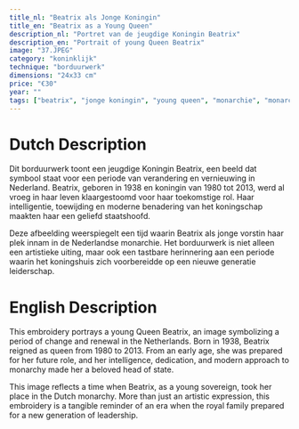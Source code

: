 ```yaml
---
title_nl: "Beatrix als Jonge Koningin"
title_en: "Beatrix as a Young Queen"
description_nl: "Portret van de jeugdige Koningin Beatrix"
description_en: "Portrait of young Queen Beatrix"
image: "37.JPEG"
category: "koninklijk"
technique: "borduurwerk"
dimensions: "24x33 cm"
price: "€30"
year: ""
tags: ["beatrix", "jonge koningin", "young queen", "monarchie", "monarchy", "verandering", "change", "vernieuwing", "renewal", "leiderschap", "leadership"]
---
```


# Dutch Description

Dit borduurwerk toont een jeugdige Koningin Beatrix, een beeld dat symbool staat voor een periode van verandering en vernieuwing in Nederland. Beatrix, geboren in 1938 en koningin van 1980 tot 2013, werd al vroeg in haar leven klaargestoomd voor haar toekomstige rol. Haar intelligentie, toewijding en moderne benadering van het koningschap maakten haar een geliefd staatshoofd.

Deze afbeelding weerspiegelt een tijd waarin Beatrix als jonge vorstin haar plek innam in de Nederlandse monarchie. Het borduurwerk is niet alleen een artistieke uiting, maar ook een tastbare herinnering aan een periode waarin het koningshuis zich voorbereidde op een nieuwe generatie leiderschap.

# English Description

This embroidery portrays a young Queen Beatrix, an image symbolizing a period of change and renewal in the Netherlands. Born in 1938, Beatrix reigned as queen from 1980 to 2013. From an early age, she was prepared for her future role, and her intelligence, dedication, and modern approach to monarchy made her a beloved head of state.

This image reflects a time when Beatrix, as a young sovereign, took her place in the Dutch monarchy. More than just an artistic expression, this embroidery is a tangible reminder of an era when the royal family prepared for a new generation of leadership.
